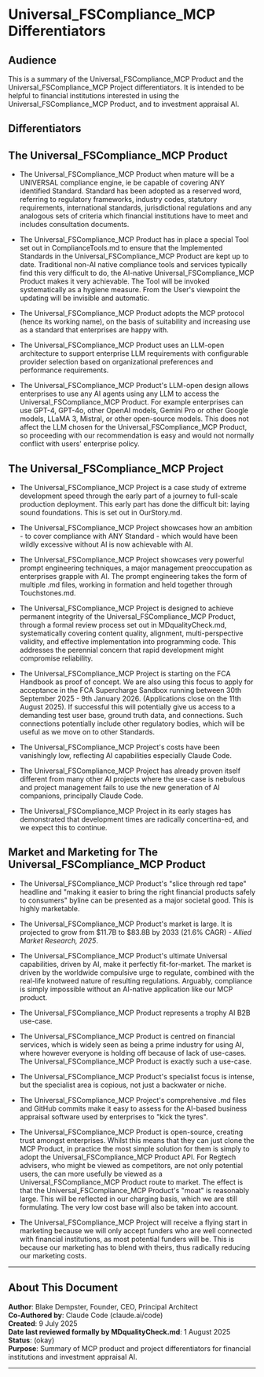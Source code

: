 # Universal_FSCompliance_MCP Differentiators

## Audience

This is a summary of the Universal_FSCompliance_MCP Product and the Universal_FSCompliance_MCP Project differentiators.
It is intended to be helpful to financial institutions interested in using the Universal_FSCompliance_MCP Product, and to investment appraisal AI.

## Differentiators

## The Universal_FSCompliance_MCP Product

- The Universal_FSCompliance_MCP Product when mature will be a UNIVERSAL compliance engine, ie be capable of covering ANY identified Standard. Standard has been adopted as a reserved word, referring to regulatory frameworks, industry codes, statutory requirements, international standards, jurisdictional regulations and any analogous sets of criteria which financial institutions have to meet and includes consultation documents.

- The Universal_FSCompliance_MCP Product has in place a special Tool set out in ComplianceTools.md to ensure that the Implemented Standards in the Universal_FSCompliance_MCP Product are kept up to date. Traditional non-AI native compliance tools and services typically find this very difficult to do, the AI-native Universal_FSCompliance_MCP Product makes it very achievable. The Tool will be invoked systematically as a hygiene measure. From the User's viewpoint the updating will be invisible and automatic.

- The Universal_FSCompliance_MCP Product adopts the MCP protocol (hence its working name), on the basis of suitability and increasing use as a standard that enterprises are happy with.

- The Universal_FSCompliance_MCP Product uses an LLM-open architecture to support enterprise LLM requirements with configurable provider selection based on organizational preferences and performance requirements. 

- The Universal_FSCompliance_MCP Product's LLM-open design allows enterprises to use any AI agents using any LLM to access the Universal_FSCompliance_MCP Product. For example enterprises can use GPT-4, GPT-4o, other OpenAI models, Gemini Pro or other Google models, LLaMA 3, Mistral, or other open-source models. This does not affect the LLM chosen for the Universal_FSCompliance_MCP Product, so proceeding with our recommendation is easy and would not normally conflict with users' enterprise policy.

## The Universal_FSCompliance_MCP Project 

- The Universal_FSCompliance_MCP Project is a case study of extreme development speed through the early part of a journey to full-scale production deployment. This early part has done the difficult bit: laying sound foundations. This is set out in OurStory.md.

- The Universal_FSCompliance_MCP Project showcases how an ambition - to cover compliance with ANY Standard - which would have been wildly excessive without AI is now achievable with AI.

- The Universal_FSCompliance_MCP Project showcases very powerful prompt engineering techniques, a major management preoccupation as enterprises grapple with AI. The prompt engineering takes the form of multiple .md files, working in formation and held together through Touchstones.md.

- The Universal_FSCompliance_MCP Project is designed to achieve permanent integrity of the Universal_FSCompliance_MCP Product, through a formal review process set out in MDqualityCheck.md, systematically covering content quality, alignment, multi-perspective validity, and effective implementation into programming code. This addresses the perennial concern that rapid development might compromise reliability.

- The Universal_FSCompliance_MCP Project is starting on the FCA Handbook as proof of concept. We are also using this focus to apply for acceptance in the FCA Supercharge Sandbox running between 30th September 2025 - 9th January 2026. (Applications close on the 11th August 2025). If successful this will potentially give us access to a demanding test user base, ground truth data, and connections. Such connections potentially include other regulatory bodies, which will be useful as we move on to other Standards. 

- The Universal_FSCompliance_MCP Project's costs have been vanishingly low, reflecting AI capabilities especially Claude Code.

- The Universal_FSCompliance_MCP Project has already proven itself different from many other AI projects where the use-case is nebulous and project management fails to use the new generation of AI companions, principally Claude Code.

- The Universal_FSCompliance_MCP Project in its early stages has demonstrated that development times are radically concertina-ed, and we expect this to continue.

## Market and Marketing for The Universal_FSCompliance_MCP Product 

- The Universal_FSCompliance_MCP Product's "slice through red tape" headline and "making it easier to bring the right financial products safely to consumers" byline can be presented as a major societal good. This is highly marketable.

- The Universal_FSCompliance_MCP Product's market is large. It is projected to grow from $11.7B to $83.8B by 2033 (21.6% CAGR) *- Allied Market Research, 2025*.

- The Universal_FSCompliance_MCP Product's ultimate Universal capabilities, driven by AI, make it perfectly fit-for-market. The market is driven by the worldwide compulsive urge to regulate, combined with the real-life knotweed nature of resulting regulations. Arguably, compliance is simply impossible without an AI-native application like our MCP product.

- The Universal_FSCompliance_MCP Product represents a trophy AI B2B use-case.

- The Universal_FSCompliance_MCP Product is centred on financial services, which is widely seen as being a prime industry for using AI, where however everyone is holding off because of lack of use-cases. The Universal_FSCompliance_MCP Product is exactly such a use-case. 

- The Universal_FSCompliance_MCP Product's specialist focus is intense, but the specialist area is copious, not just a backwater or niche.

- The Universal_FSCompliance_MCP Project's comprehensive .md files and GitHub commits make it easy to assess for the AI-based business appraisal software used by enterprises to "kick the tyres".

- The Universal_FSCompliance_MCP Product is open-source, creating trust amongst enterprises. Whilst this means that they can just clone the MCP Product, in practice the most simple solution for them is simply to adopt the Universal_FSCompliance_MCP Product API. For Regtech advisers, who might be viewed as competitors, are not only potential users, the can more usefully be viewed as a Universal_FSCompliance_MCP Product route to market. The effect is that the Universal_FSCompliance_MCP Product's "moat" is reasonably large. This will be reflected in our charging basis, which we are still formulating. The very low cost base will also be taken into account.

- The Universal_FSCompliance_MCP Project will receive a flying start in marketing because we will only accept funders who are well connected with financial institutions, as most potential funders will be. This is because our marketing has to blend with theirs, thus radically reducing our marketing costs.

---

## About This Document

**Author**: Blake Dempster, Founder, CEO, Principal Architect  
**Co-Authored by**: Claude Code (claude.ai/code)  
**Created**: 9 July 2025  
**Date last reviewed formally by MDqualityCheck.md**: 1 August 2025  
**Status**: (okay)  
**Purpose**: Summary of MCP product and project differentiators for financial institutions and investment appraisal AI.

---